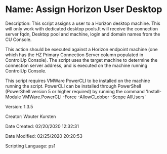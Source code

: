 ﻿# Name: Assign Horizon User Desktop

Description: This script assigns a user to a Horizon desktop machine. This will only work with dedicated desktop pools.It will receive the connection server fqdn, Desktop pool and machine, login and domain names from the CU Console.

This action should be executed against a Horizon endpoint machine (one which has the HZ Primary Connection Server column populated in ControlUp Console). The script uses the target machine to determine the connection server address, and is executed on the machine running ControlUp Console.

This script requires VMWare PowerCLI  to be installed on the machine running the script.
    PowerCLI can be installed through PowerShell (PowerShell version 5 or higher required) by running the command 'Install-Module VMWare.PowerCLI -Force -AllowCLobber -Scope AllUsers'

Version: 1.3.5

Creator: Wouter Kursten

Date Created: 02/20/2020 12:32:31

Date Modified: 02/25/2020 20:20:53

Scripting Language: ps1

